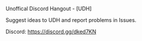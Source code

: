 Unoffical Discord Hangout - [UDH]

Suggest ideas to UDH and report problems in Issues.

Discord: https://discord.gg/dked7KN
